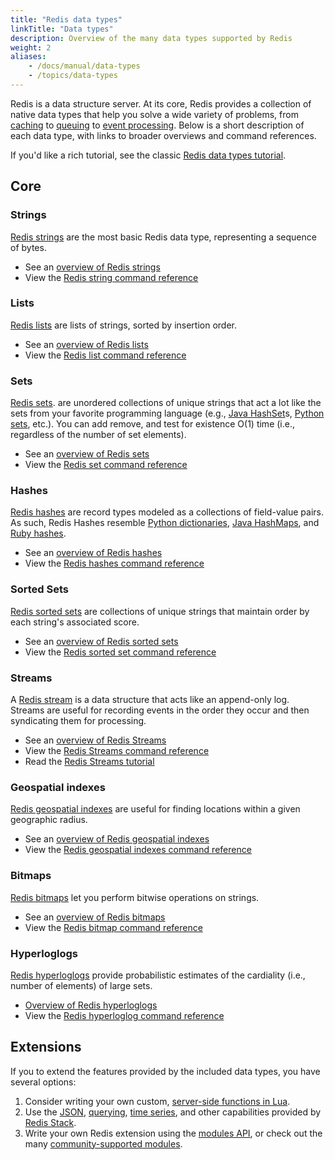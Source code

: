 ```yaml
---
title: "Redis data types"
linkTitle: "Data types"
description: Overview of the many data types supported by Redis
weight: 2
aliases:
    - /docs/manual/data-types
    - /topics/data-types
---
```


Redis is a data structure server. At its core, Redis provides a collection of native data types that help you solve a wide variety of problems, from [caching](/docs/manual/client-side-caching/) to [queuing](/docs/data-types/lists/) to [event processing](/docs/data-types/stream/). Below is a short description of each data type, with links to broader overviews and command references.

If you'd like a rich tutorial, see the classic [Redis data types tutorial](/docs/data-types/tutorial/).

## Core

### Strings 

[Redis strings](/docs/data-types/strings) are the most basic Redis data type, representing a sequence of bytes.

* See an [overview of Redis strings](/docs/data-types/strings/)
* View the [Redis string command reference](/commands/?group=string)

### Lists

[Redis lists](/docs/data-types/lists) are lists of strings, sorted by insertion order.

* See an [overview of Redis lists](/docs/data-types/lists/)
* View the [Redis list command reference](/commands/?group=list)

### Sets

[Redis sets](/docs/data-types/sets). are unordered collections of unique strings that act a lot like the sets from your favorite programming language (e.g., [Java HashSet](https://docs.oracle.com/javase/7/docs/api/java/util/HashSet.html)s, [Python sets](https://docs.python.org/3.10/library/stdtypes.html#set-types-set-frozenset), etc.). You can add remove, and test for existence O(1) time (i.e., regardless of the number of set elements).

* See an [overview of Redis sets](/docs/data-types/sets/)
* View the [Redis set command reference](/commands/?group=set)

### Hashes

[Redis hashes](/docs/data-types/hashes) are record types modeled as a collections of field-value pairs. As such, Redis Hashes resemble [Python dictionaries](https://docs.python.org/3/tutorial/datastructures.html#dictionaries), [Java HashMaps](https://docs.oracle.com/javase/8/docs/api/java/util/HashMap.html), and [Ruby hashes](https://ruby-doc.org/core-3.1.2/Hash.html).

* See an [overview of Redis hashes](/docs/data-types/hashes/)
* View the [Redis hashes command reference](/commands/?group=hash)

### Sorted Sets

[Redis sorted sets](/docs/data-types/sorted-sets) are collections of unique strings that maintain order by each string's associated score.

* See an [overview of Redis sorted sets](/docs/data-types/sorted-sets)
* View the [Redis sorted set command reference](/commands/?group=sorted-set)

### Streams

A [Redis stream](/docs/data-types/stream) is a data structure that acts like an append-only log. Streams are useful for recording events in the order they occur and then syndicating them for processing.

* See an [overview of Redis Streams](/docs/data-types/stream)
* View the [Redis Streams command reference](/commands/?group=streams)
* Read the [Redis Streams tutorial](/docs/data-types/streams-tutorial)

### Geospatial indexes

[Redis geospatial indexes](/docs/data-types/geospatial) are useful for finding locations within a given geographic radius.

* See an [overview of Redis geospatial indexes](/docs/data-types/geospatial/)
* View the [Redis geospatial indexes command reference](/commands/?group=geo)

### Bitmaps

[Redis bitmaps](/docs/data-types/bitmaps/) let you perform bitwise operations on strings.

* See an [overview of Redis bitmaps](/docs/data-types/bitmaps/)
* View the [Redis bitmap command reference](/commands/?group=bitmap)

### Hyperloglogs

[Redis hyperloglogs](/docs/data-types/hyperloglogs) provide probabilistic estimates of the cardiality (i.e., number of elements) of large sets.

* [Overview of Redis hyperloglogs](/docs/data-types/hyperloglogs)
* View the [Redis hyperloglog command reference](/commands/?group=bitmap)

## Extensions

If you to extend the features provided by the included data types, you have several options:

1. Consider writing your own custom, [server-side functions in Lua](/docs/manual/programmability/).
2. Use the [JSON](/docs/stack/json/), [querying](/docs/stack/search/), [time series](/docs/stack/timeseries/), and other capabilities provided by [Redis Stack](/docs/stack/).
3. Write your own Redis extension using the [modules API](/docs/reference/modules/), or check out the many [community-supported modules](/docs/modules/).
